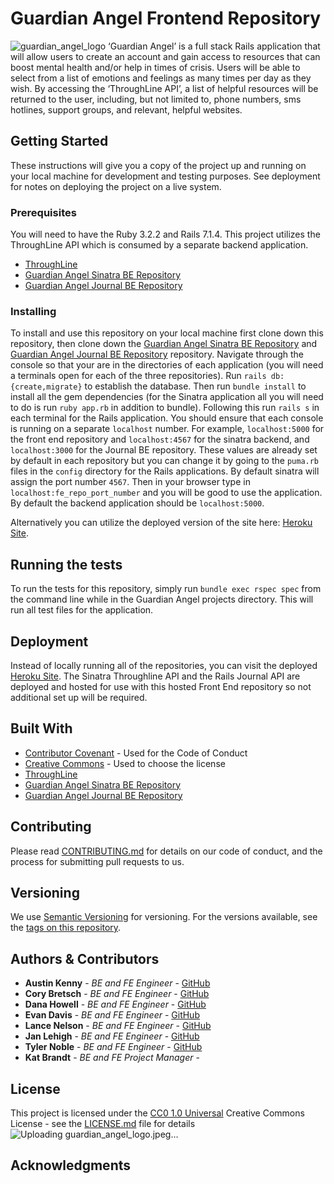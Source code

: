 # Guardian Angel Frontend Repository
![guardian_angel_logo](https://github.com/user-attachments/assets/836291c1-b7b2-4c23-8559-51d4c90521d4)
‘Guardian Angel’ is a full stack Rails application that will allow users to create an account and gain access to resources that can boost mental health and/or help in times of crisis. Users will be able to select from a list of emotions and feelings as many times per day as they wish. By accessing the ‘ThroughLine API’, a list of helpful resources will be returned to the user, including, but not limited to, phone numbers, sms hotlines, support groups, and relevant, helpful websites. 
## Getting Started
These instructions will give you a copy of the project up and running on
your local machine for development and testing purposes. See deployment
for notes on deploying the project on a live system.
### Prerequisites
You will need to have the Ruby 3.2.2 and Rails 7.1.4. This project utilizes the ThroughLine API which is consumed by a separate backend application. 
- [ThroughLine]([https://www.example.com](https://api.throughlinecare.com/users/sign_in))
- [Guardian Angel Sinatra BE Repository](https://github.com/Guardian-Angel-2405/BE_API_guardian_angel_2405)
- [Guardian Angel Journal BE Repository](https://github.com/Guardian-Angel-2405/BE_JOURNAL_guardian_angel_2405)
### Installing
To install and use this repository on your local machine first clone down this repository, then clone down the [Guardian Angel Sinatra BE Repository](https://github.com/Guardian-Angel-2405/BE_API_guardian_angel_2405) and [Guardian Angel Journal BE Repository](https://github.com/Guardian-Angel-2405/BE_JOURNAL_guardian_angel_2405) repository.
Navigate through the console so that your are in the directories of each application (you will need a terminals open for each of the three repositories).
Run `rails db:{create,migrate}` to establish the database. Then run `bundle install` to install all the gem dependencies (for the Sinatra application all you will need to do is run `ruby app.rb` in addition to bundle). 
Following this run `rails s` in each terminal for the Rails application. You should ensure that each console is running on a separate `localhost` number. For example, `localhost:5000` for the front end repository and `localhost:4567` for the sinatra backend, and `localhost:3000` for the Journal BE repository. These values are already set by default in each repository but you can change it by going to the `puma.rb` files in the `config` directory for the Rails applications. By default sinatra will assign the port number `4567`.
Then in your browser type in `localhost:fe_repo_port_number` and you will be good to use the application. By default the backend application should be `localhost:5000`.

Alternatively you can utilize the deployed version of the site here: [Heroku Site](https://guardian-angel-5f5f5ba49dc1.herokuapp.com/login).

## Running the tests
To run the tests for this repository, simply run `bundle exec rspec spec` from the command line while in the Guardian Angel projects directory. This will run all test files for the application. 
## Deployment
Instead of locally running all of the repositories, you can visit the deployed [Heroku Site](https://guardian-angel-5f5f5ba49dc1.herokuapp.com/login). The Sinatra Throughline API and the Rails Journal API are deployed and hosted for use with this hosted Front End repository so not additional set up will be required. 
## Built With
  - [Contributor Covenant](https://www.contributor-covenant.org/) - Used
    for the Code of Conduct
  - [Creative Commons](https://creativecommons.org/) - Used to choose the license
  - [ThroughLine]([https://www.example.com](https://api.throughlinecare.com/users/sign_in))
  - [Guardian Angel Sinatra BE Repository](https://github.com/Guardian-Angel-2405/BE_API_guardian_angel_2405)
  - [Guardian Angel Journal BE Repository](https://github.com/Guardian-Angel-2405/BE_JOURNAL_guardian_angel_2405)
## Contributing
Please read [CONTRIBUTING.md](CONTRIBUTING.md) for details on our code
of conduct, and the process for submitting pull requests to us.
## Versioning
We use [Semantic Versioning](http://semver.org/) for versioning. For the versions
available, see the [tags on this
repository](https://github.com/PurpleBooth/a-good-readme-template/tags).
## Authors & Contributors 
- **Austin Kenny** - *BE and FE Engineer* -
    [GitHub](https://github.com/AustinKCodes)
- **Cory Bretsch** - *BE and FE Engineer* -
    [GitHub](https://github.com/CoryBretsch)
- **Dana Howell** - *BE and FE Engineer* -
    [GitHub](https://github.com/DHowell1150)
- **Evan Davis** - *BE and FE Engineer* -
    [GitHub](https://github.com/DAVISEVAN)
- **Lance Nelson** - *BE and FE Engineer* -
    [GitHub](https://github.com/LancePants97)
- **Jan Lehigh** - *BE and FE Engineer* -
    [GitHub](https://github.com/JCL461437)
- **Tyler Noble** - *BE and FE Engineer* -
    [GitHub](https://github.com/tnoble-cmd)
- **Kat Brandt** - *BE and FE Project Manager* -
## License
This project is licensed under the [CC0 1.0 Universal](LICENSE.md)
Creative Commons License - see the [LICENSE.md](LICENSE.md) file for
details![Uploading guardian_angel_logo.jpeg…]()

## Acknowledgments
